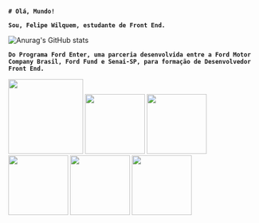  <!--https://github.com/anuraghazra/github-readme-stats -->


<!--Guia básico de Markdown
https://docs.pipz.com/central-de-ajuda/learning-center/guia-basico-de-markdown#open
-->


<!--guia personalização 
https://github.com/anuraghazra/github-readme-stats-->

**```# Olá, Mundo!```**

**`Sou, Felipe Wilquem, estudante de Front End.`**

![Anurag's GitHub stats](https://github-readme-stats.vercel.app/api?username=FelipeWilquem&show_icons=true&theme=radical)  



**```Do Programa Ford Enter, uma parceria desenvolvida entre a Ford Motor Company Brasil, Ford Fund e Senai-SP, para formação de Desenvolvedor Front End.```**

<img height= "150" src="https://cdn.jsdelivr.net/gh/devicons/devicon/icons/git/git-original-wordmark.svg" />       <img height= "120" src="https://cdn.jsdelivr.net/gh/devicons/devicon/icons/html5/html5-original-wordmark.svg" />      <img height= "120" src="https://cdn.jsdelivr.net/gh/devicons/devicon/icons/css3/css3-original-wordmark.svg" />       <img height= "120" src="https://cdn.jsdelivr.net/gh/devicons/devicon/icons/java/java-original-wordmark.svg" />   <img height= "120" src="https://cdn.jsdelivr.net/gh/devicons/devicon/icons/vscode/vscode-plain-wordmark.svg" />          <img height= "120" src="https://cdn.jsdelivr.net/gh/devicons/devicon/icons/github/github-original-wordmark.svg" />
          
          
